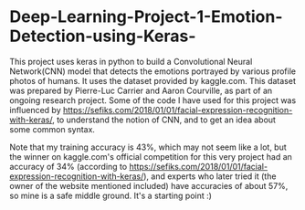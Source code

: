 # Deep-Learning-Project-1-Emotion-Detection-using-Keras-
This project uses keras in python to build a Convolutional Neural Network(CNN) model that detects the emotions portrayed by various profile photos of humans. It uses the dataset provided by kaggle.com. This dataset was prepared by Pierre-Luc Carrier and Aaron Courville, as part of an ongoing research project. Some of the code I have used for this project was influenced by https://sefiks.com/2018/01/01/facial-expression-recognition-with-keras/, to understand the notion of CNN, and to get an idea about some common syntax.

Note that my training accuracy is 43%, which may not seem like a lot, but the winner on kaggle.com's official competition for this very project had an accuracy of 34% (according to https://sefiks.com/2018/01/01/facial-expression-recognition-with-keras/), and experts who later tried it (the owner of the website mentioned included) have accuracies of about 57%, so mine is a safe middle ground. It's a starting point :)
